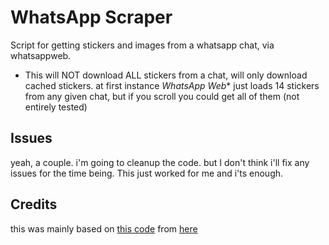 # WhatsApp Scraper

Script for getting stickers and images from a whatsapp chat, via whatsappweb.

- This will NOT download ALL stickers from a chat, will only download cached stickers. at first instance *WhatsApp Web** just loads 14 stickers from any given chat, but if you scroll you could get all of them (not entirely tested)

## Issues

yeah, a couple. i'm going to cleanup the code. but I don't think i'll fix any issues for the time being. This just worked for me and i'ts enough. 

## Credits

this was mainly based on [this code](https://gist.github.com/DeaVenditama/b39a33f335b51b97a24135f41b55b150#file-scraper-py) from [here](https://deavenditama.medium.com/simple-whatsapp-images-scrapper-d65676348cde)